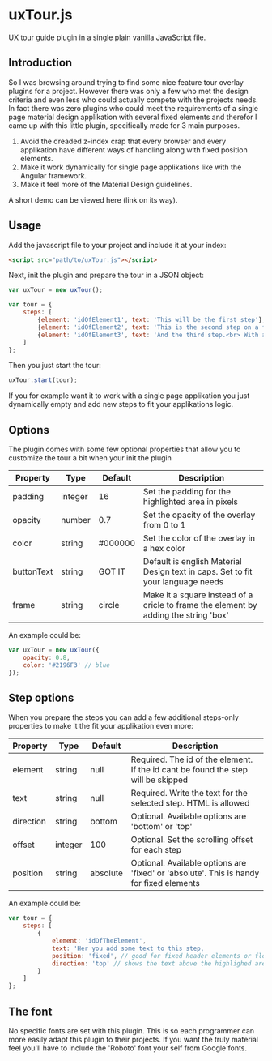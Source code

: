 # uxTour.js
UX tour guide plugin in a single plain vanilla JavaScript file.

Introduction
--------
So I was browsing around trying to find some nice feature tour overlay plugins for a project. However there was only a few who met the design criteria and even less who could actually compete with the projects needs. In fact there was zero plugins who could meet the requirements of a single page material design applikation with several fixed elements and therefor I came up with this little plugin, specifically made for 3 main purposes.

1. Avoid the dreaded z-index crap that every browser and every applikation have different ways of handling along with fixed position elements.
2. Make it work dynamically for single page applikations like with the Angular framework.
3. Make it feel more of the Material Design guidelines.

A short demo can be viewed here (link on its way).


Usage
--------
Add the javascript file to your project and include it at your index:
```html
<script src="path/to/uxTour.js"></script>
```

Next, init the plugin and prepare the tour in a JSON object:
```js
var uxTour = new uxTour();

var tour = {
	steps: [
		{element: 'idOfElement1', text: 'This will be the first step'},
		{element: 'idOfElement2', text: 'This is the second step on a fixed element', style: 'fixed'},
		{element: 'idOfElement3', text: 'And the third step.<br> With a bit of html', position: 'top'}
	]
};
```

Then you just start the tour:
```js
uxTour.start(tour);
```

If you for example want it to work with a single page applikation you just dynamically empty and add new steps to fit your applikations logic.


Options
--------
The plugin comes with some few optional properties that allow you to customize the tour a bit when your init the plugin


| Property		| Type		| Default	| Description																|
| ------------- | --------- | --------- | ------------------------------------------------------------------------- |
| padding   	| integer	| 16		| Set the padding for the highlighted area in pixels	|
| opacity   	| number	| 0.7		| Set the opacity of the overlay from 0 to 1			|
| color 		| string	| #000000	| Set the color of the overlay in a hex color		|
| buttonText	| string	| GOT IT	| Default is english Material Design text in caps. Set to fit your language needs	 	|
| frame      	| string	| circle	| Make it a square instead of a cricle to frame the element by adding the string 'box'	 	|

An example could be:
```js
var uxTour = new uxTour({
    opacity: 0.8,
    color: '#2196F3' // blue
});
```

Step options
--------
When you prepare the steps you can add a few additional steps-only properties to make it the fit your applikation even more:

| Property		| Type		| Default	| Description																|
| ------------- | --------- | --------- | ------------------------------------------------------------------------- |
| element   	| string	| null  	| Required. The id of the element. If the id cant be found the step will be skipped |
| text         	| string	| null  	| Required. Write the text for the selected step. HTML is allowed	|
| direction   	| string	| bottom	| Optional. Available options are 'bottom' or 'top'	|
| offset     	| integer	| 100		| Optional. Set the scrolling offset for each step	|
| position     	| string	| absolute	| Optional. Available options are 'fixed' or 'absolute'. This is handy for fixed elements	|

An example could be:
```js
var tour = {
    steps: [
        {
            element: 'idOfTheElement',
            text: 'Her you add some text to this step,
            position: 'fixed', // good for fixed header elements or floating action buttons
            direction: 'top' // shows the text above the highlighed area
        }
    ]
};
```


The font
--------
No specific fonts are set with this plugin. This is so each programmer can more easily adapt this plugin to their projects. If you want the truly material feel you'll have to include the 'Roboto' font your self from Google fonts.

